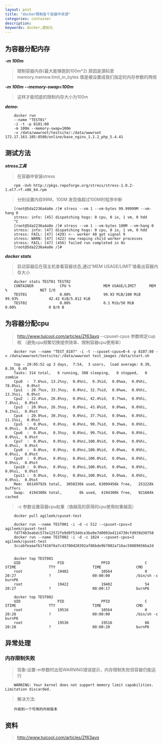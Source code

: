 ```yaml
---
layout: post
title: "docker限制各个容器中资源"
categories: container
description: 
keywords: docker,虚拟化
---
```



## 为容器分配内存

***-m 100m***
> 限制容器内存(最大能够跑到100m*2) 
> 原因是源码里memory.memsw.limit_in_bytes 值是被设置成我们指定的内存参数的两倍

***-m 100m --memory-swap=100m***
> 这样才能彻底的限制内存大小为100m

***demo:***

```shell
	docker run  
	--name "TEST01"
	-i -t -p 8101:80
	-m 100m --memory-swap=100m
	-v /data/wwwroot/testsite/:/data/wwwroot 172.17.163.105:8500/online/base_nginx_1.2.2_php_5.4.41
```

## 测试方法

***stress工具***

> 在容器中安装stress

```shell
	rpm -Uvh http://pkgs.repoforge.org/stress/stress-1.0.2-1.el7.rf.x86_64.rpm
```

> 分别设置内存99M，100M 发现值超过100M时程序中断

```shell
	[root@5da2236a4a8e /]# stress --vm 1 --vm-bytes 99.99999M --vm-hang 0
	stress: info: [45] dispatching hogs: 0 cpu, 0 io, 1 vm, 0 hdd
	^C
	[root@5da2236a4a8e /]# stress --vm 1 --vm-bytes 100M --vm-hang 0
	stress: info: [47] dispatching hogs: 0 cpu, 0 io, 1 vm, 0 hdd
	stress: FAIL: [47] (420) <-- worker 48 got signal 9
	stress: WARN: [47] (422) now reaping child worker processes
	stress: FAIL: [47] (456) failed run completed in 0s
	[root@5da2236a4a8e /]# 
```

***docker stats***

> 启动容器后在宿主机查看容器状态,通过'MEM USAGE/LIMIT'值看出容器内存大小

```shell
	docker stats TEST01 TEST02
	CONTAINER            CPU %               MEM USAGE/LIMIT      MEM %               NET I/O
	TEST01               0.00%               99.93 MiB/100 MiB    99.93%              42.42 KiB/5.812 KiB
	TEST02               0.00%               0.1 Mib/50 MiB       0.00%               0 B/0 B
```

## 为容器分配cpu

> http://www.tuicool.com/articles/Zf63ayq
> --cpuset-cpus 参数绑定cup核 （避免cpu频繁切换提供效率、限制容器cpu使用率）

```shell
	docker run --name "TEST_8107" -i -t --cpuset-cpus=0-4 -p 8107:80 -v /data/wwwroot/testsite/:/data/wwwroot test_images /data/start.sh

	top - 20:05:52 up 3 days,  7:54,  3 users,  load average: 0.39, 0.39, 0.49
	Tasks: 314 total,   6 running, 308 sleeping,   0 stopped,   0 zombie
	Cpu0  :  7.6%us, 13.2%sy,  0.0%ni,  0.3%id,  0.0%wa,  0.0%hi, 78.8%si,  0.0%st
	Cpu1  : 20.7%us, 33.3%sy,  0.0%ni, 32.7%id,  0.0%wa,  0.0%hi, 13.3%si,  0.0%st
	Cpu2  : 22.4%us, 26.8%sy,  0.0%ni, 42.4%id,  0.7%wa,  0.0%hi,  7.8%si,  0.0%st
	Cpu3  : 20.9%us, 26.3%sy,  0.0%ni, 43.8%id,  0.0%wa,  0.0%hi,  9.1%si,  0.0%st
	Cpu4  : 20.9%us, 30.3%sy,  0.0%ni, 37.7%id,  0.0%wa,  0.0%hi, 11.1%si,  0.0%st
	Cpu5  :  0.0%us,  0.0%sy,  0.0%ni, 99.7%id,  0.3%wa,  0.0%hi,  0.0%si,  0.0%st
	Cpu6  :  0.0%us,  0.3%sy,  0.0%ni, 99.7%id,  0.0%wa,  0.0%hi,  0.0%si,  0.0%st
	Cpu7  :  0.0%us,  0.0%sy,  0.0%ni,100.0%id,  0.0%wa,  0.0%hi,  0.0%si,  0.0%st
	Cpu8  :  0.0%us,  0.0%sy,  0.0%ni,100.0%id,  0.0%wa,  0.0%hi,  0.0%si,  0.0%st
	Cpu9  :  0.0%us,  0.0%sy,  0.0%ni,100.0%id,  0.0%wa,  0.0%hi,  0.0%si,  0.0%st
	Cpu10 :  0.0%us,  0.0%sy,  0.0%ni,100.0%id,  0.0%wa,  0.0%hi,  0.0%si,  0.0%st
	Cpu11 :  0.0%us,  0.0%sy,  0.0%ni,100.0%id,  0.0%wa,  0.0%hi,  0.0%si,  0.0%st
	Mem:  66149792k total,  3050336k used, 63099456k free,   253228k buffers
	Swap:  4194300k total,        0k used,  4194300k free,   921604k cached
```

> -c  参数设置容器cpu权重（值越高的获得的cpu使用权重越高）

```shell
	docker pull agileek/cpuset-test

	docker run --name TEST001 -i -d -c 512 --cpuset-cpus=3 agileek/cpuset-test
	fd774b3eabdc573e12572fe9d9f53ddce3ba9e7d0093ed114730cfd939d30758
	docker run --name TEST002 -i -d -c 1024 --cpuset-cpus=3 agileek/cpuset-test
	3ccabfeaaafb1f416f6a7c43700d20392af86bde9b7082a716ac59889656ba2d


	docker top TEST001
	UID                 PID                 PPID                C                   STIME               TTY                 TIME                CMD
	root                19402               10564               0                   20:27               ?                   00:00:00            /bin/sh -c burnP6
	root                19422               19402               54                  20:27               ?                   00:00:17            burnP6

	docker top TEST002
	UID                 PID                 PPID                C                   STIME               TTY                 TIME                CMD
	root                19516               10564               0                   20:28               ?                   00:00:00            /bin/sh -c burnP6
	root                19536               19516               66                  20:28               ?                   00:00:20            burnP6
```

## 异常处理

### 内存限制失败
> 现象:设置-m参数时出现WARNING错误提示，内存限制失败但容器仍能运行

```
	WARNING: Your kernel does not support memory limit capabilities. Limitation discarded.
```

> 解决方法:

```
	升级到一个可用的内核版本
```

## 资料

> http://www.tuicool.com/articles/Zf63ayq